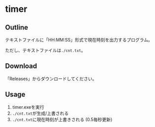 # timer

## Outline

テキストファイルに「HH:MM:SS」形式で現在時刻を出力するプログラム。

ただし、テキストファイルは`./cnt.txt`。

## Download

「Releases」からダウンロードしてください。

## Usage

1. timer.exeを実行
2. `./cnt.txt`が生成/上書される
3. `./cnt.txt`に現在時刻が上書きされる (0.5毎秒更新)
